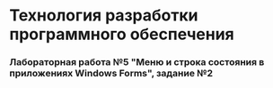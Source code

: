 # Технология разработки программного обеспечения
### Лабораторная работа №5 "Меню и строка состояния в приложениях Windows Forms", задание №2
